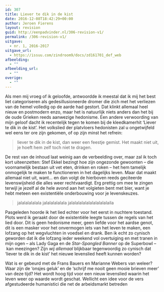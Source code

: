 ```yaml
---
id: 307
title: Liever te dik in de kist
date: 2016-12-08T18:42:29+00:00
author: Jeroen Fierens
layout: revision
guid: http://eenpadvinder.nl/306-revision-v1/
permalink: /306-revision-v1/
uitgave:
  - nr. 1, 2016-2017
uitgave_url:
  - https://issuu.com/zindroom9/docs/zd161701_def_web
afbeelding:
  - ""
afbeelding_url:
  - ""
overige:
  - ""
---
```

Als men mij vroeg of ik geloofde, antwoordde ik meestal dat ik mij het best liet categoriseren als gedesillusioneerde dromer die zich met het verliezen van de hemel volledig op de aarde had gestort. Dat klinkt allemaal heel nieuw en postmodern enzo, maar het is natuurlijk niets anders dan het bij de oude Grieken reeds aanwezige hedonisme. Een andere verwoording van mijn geloof dacht ik recentelijk tegen te komen bij de kleedkamerhit ‘Liever te dik in de kist’. Het volkslied der platvloers hedonisten zal u ongetwijfeld wel eens ter ore zijn gekomen, of op zijn minst het refrein:

> liever te dik in de kist, dan weer een feestje gemist. Het maakt niet uit, je hoeft hem zelf toch niet te dragen.

De rest van de inhoud laat weinig aan de verbeelding over, maar zal ik toch kort uiteenzetten: Stef Ekkel bezingt hoe zijn ongezonde gewoonten – die voornamelijk bestaan uit vet eten, drinken en roken – het hem tamelijk onmogelijk te maken te functioneren in het dagelijks leven. Maar dat maakt allemaal niet uit, want… en dan volgt de hierboven reeds geciteerde levenswijsheid die alles weer rechtvaardigt. Erg prettig om mee te zingen terwijl je jezelf al de hele avond aan het volgieten bent met bier, want je hebt meteen een existentiële onderbouwing voor je levenskeuzes.

> jalalalalalala jalalalalalala jalalalalalalalalalalalaila

Pasgeleden hoorde ik het lied echter voor het eerst in nuchtere toestand. Plots werd ik geraakt door de existentiële leegte tussen de regels van het lied door. Dit is geen hedonisme meer, geen liefde voor het aardse genot, dit is een masker voor het onvermogen iets van het leven te maken, een lofzang op het wegvluchten in voedsel en drank. Ben ik echt zo cynisch geworden dat ik die lofzang ieder weekend vol overtuiging en met tranen in mijn ogen – als Lady Gaga en de *Star-Spangled Banner* op de Superbowl – kan meezingen? Zijn *wij allemaal* blijkbaar tegenwoordig zo cynisch dat ‘liever te dik in de kist’ het nieuwe levenslied heeft kunnen worden?

Wat is er gebeurd met de Frans Bauers en Marianne Webers van weleer? Waar zijn de ‘onsjes geluk’ en de ‘schrijf me nooit geen mooie brieven meer’ van deze tijd? Het wordt hoog tijd voor een nieuw levenslied waarin het leven weer op waarde wordt geschat. Wellicht een idee voor de vers afgestudeerde humanistici die net de arbeidsmarkt betreden